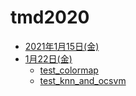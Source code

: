# tmd2020

* [2021年1月15日(金)](https://nbviewer.org/github/maskot1977/tmd2020/blob/main/hyperparameter_tuning.ipynb)
* [1月22日(金)](https://nbviewer.org/github/maskot1977/tmd2020/blob/main/hyper_classification.ipynb)
  * [test_colormap](https://nbviewer.org/github/maskot1977/tmd2020/blob/main/test_colormap.ipynb)
  * [test_knn_and_ocsvm](https://nbviewer.org/github/maskot1977/tmd2020/blob/main/test_knn_and_ocsvm.ipynb)
